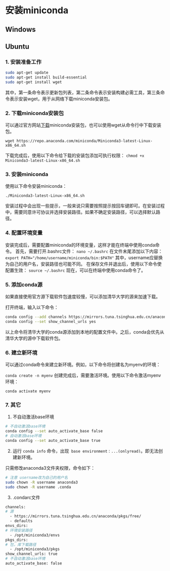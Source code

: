 # 安装miniconda
## Windows
## Ubuntu
### 1. 安装准备工作
``` bash
sudo apt-get update 
sudo apt-get install build-essential
sudo apt-get install wget
```
其中，第一条命令表示更新包列表，第二条命令表示安装构建必需工具，第三条命令表示安装wget，用于从网络下载miniconda安装包。

### 2. 下载miniconda安装包
可以通过官方网站[下载](https://docs.conda.io/en/latest/miniconda.html)miniconda安装包，也可以使用wget从命令行中下载安装包。

``` wget https://repo.anaconda.com/miniconda/Miniconda3-latest-Linux-x86_64.sh ```

下载完成后，使用以下命令给下载的安装包添加可执行权限：
``` chmod +x Miniconda3-latest-Linux-x86_64.sh ``` 

### 3. 安装miniconda
使用以下命令安装miniconda：

`./Miniconda3-latest-Linux-x86_64.sh`

安装过程中会出现一些提示，一般来说只需要按照提示按回车键即可。在安装过程中，需要同意许可协议并选择安装路径。如果不确定安装路径，可以选择默认路径。

### 4. 配置环境变量
安装完成后，需要配置miniconda的环境变量，这样才能在终端中使用conda命令。
首先，需要打开.bashrc文件：
`nano ~/.bashrc`
在文件末尾添加以下内容：
`export PATH="/home/username/miniconda/bin:$PATH"`
其中，username应替换为自己的用户名，安装路径也可能不同。
在保存文件并退出后，使用以下命令使配置生效：
`source ~/.bashrc`
现在，可以在终端中使用conda命令了。

### 5. 添加conda源
如果直接使用官方源下载软件包速度较慢，可以添加清华大学的源来加速下载。

打开终端，输入以下命令：

``` bash
conda config --add channels https://mirrors.tuna.tsinghua.edu.cn/anaconda/pkgs/free/
conda config --set show_channel_urls yes
```
以上命令将清华大学的conda源添加到本地的配置文件中。之后，conda会优先从清华大学的源中下载软件包。

### 6. 建立新环境
可以通过conda命令来建立新环境。例如，以下命令将创建名为myenv的环境：

`conda create -n myenv`
创建完成后，需要激活环境。使用以下命令激活myenv环境：

`conda activate myenv`

### 7. 其它

1. 不自动激活base环境
 ```bash
 # 不自动激活base环境
 conda config --set auto_activate_base false
 # 自动激活base环境
 conda config --set auto_activate_base true
 ```
 2. 运行  `conda info` 命令，出现` base environment：...(onlyread)`。即无法创建新环境。
 
只需修改anaconda3文件夹权限，命令如下：
```bash
# 注意 username改为自己的用户名
sudo chown -R username anaconda3
sudo chown -R username .conda
```

3. .condarc文件

```bash
channels:
# 源
  - https://mirrors.tuna.tsinghua.edu.cn/anaconda/pkgs/free/
  - defaults
envs_dirs:
# 环境安装路径
  - /opt/miniconda3/envs
pkgs_dirs:
# 包，库下载路径
  - /opt/miniconda3/pkgs
show_channel_urls: true
# 不自动激活base环境
auto_activate_base: false
```